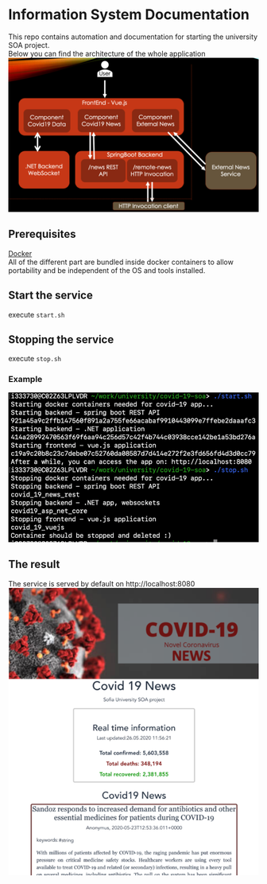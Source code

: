 # Information System Documentation
This repo contains automation and documentation for starting the university SOA project.  
Below you can find the architecture of the whole application
![architecture](architecture.png)

## Prerequisites
[Docker](https://www.docker.com/)  
All of the different part are bundled inside docker containers to allow portability and be independent of the OS and tools installed.

## Start the service
execute `start.sh`

## Stopping the service
execute `stop.sh`

### Example
![example of starting the service](startup.png)

## The result
The service is served by default on http://localhost:8080
![ui](UI.png)
